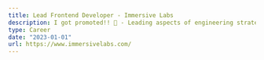 ```yaml
---
title: Lead Frontend Developer - Immersive Labs
description: I got promoted!! 🎉 - Leading aspects of engineering strategy and working with others building solutions to solve customer problems. Forever a coder at heart though!
type: Career
date: "2023-01-01"
url: https://www.immersivelabs.com/
---
```

